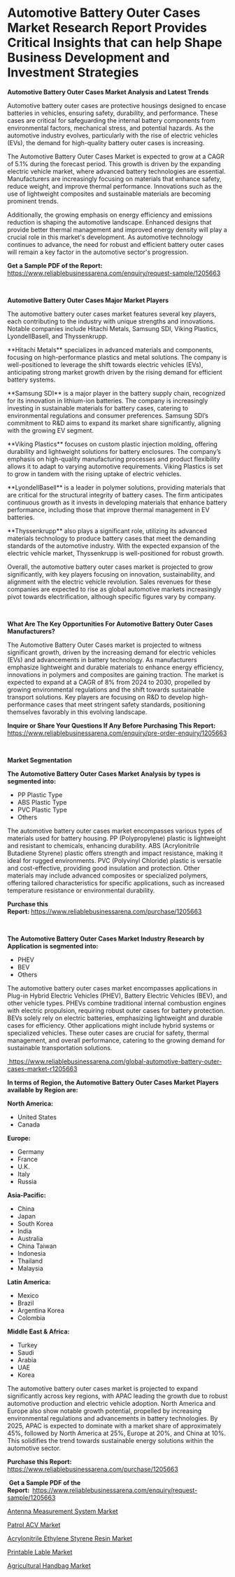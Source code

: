 <p><h1>Automotive Battery Outer Cases Market Research Report Provides Critical Insights that can help Shape Business Development and Investment Strategies</h1></p><p><strong>Automotive Battery Outer Cases Market Analysis and Latest Trends</strong></p>
<p><p>Automotive battery outer cases are protective housings designed to encase batteries in vehicles, ensuring safety, durability, and performance. These cases are critical for safeguarding the internal battery components from environmental factors, mechanical stress, and potential hazards. As the automotive industry evolves, particularly with the rise of electric vehicles (EVs), the demand for high-quality battery outer cases is increasing.</p><p>The Automotive Battery Outer Cases Market is expected to grow at a CAGR of 5.1% during the forecast period. This growth is driven by the expanding electric vehicle market, where advanced battery technologies are essential. Manufacturers are increasingly focusing on materials that enhance safety, reduce weight, and improve thermal performance. Innovations such as the use of lightweight composites and sustainable materials are becoming prominent trends.</p><p>Additionally, the growing emphasis on energy efficiency and emissions reduction is shaping the automotive landscape. Enhanced designs that provide better thermal management and improved energy density will play a crucial role in this market's development. As automotive technology continues to advance, the need for robust and efficient battery outer cases will remain a key factor in the automotive sector's progression.</p></p>
<p><strong>Get a Sample PDF of the Report:&nbsp;</strong> <a href="https://www.reliablebusinessarena.com/enquiry/request-sample/1205663?utm_campaign=1294&utm_medium=2&utm_source=Github&utm_content=ia&utm_term=16102024&utm_id=automotive-battery-outer-cases">https://www.reliablebusinessarena.com/enquiry/request-sample/1205663</a></p>
<p>&nbsp;</p>
<p><strong>Automotive Battery Outer Cases Major Market Players</strong></p>
<p><p>The automotive battery outer cases market features several key players, each contributing to the industry with unique strengths and innovations. Notable companies include Hitachi Metals, Samsung SDI, Viking Plastics, LyondellBasell, and Thyssenkrupp.</p><p>**Hitachi Metals** specializes in advanced materials and components, focusing on high-performance plastics and metal solutions. The company is well-positioned to leverage the shift towards electric vehicles (EVs), anticipating strong market growth driven by the rising demand for efficient battery systems.</p><p>**Samsung SDI** is a major player in the battery supply chain, recognized for its innovation in lithium-ion batteries. The company is increasingly investing in sustainable materials for battery cases, catering to environmental regulations and consumer preferences. Samsung SDI’s commitment to R&D aims to expand its market share significantly, aligning with the growing EV segment.</p><p>**Viking Plastics** focuses on custom plastic injection molding, offering durability and lightweight solutions for battery enclosures. The company’s emphasis on high-quality manufacturing processes and product flexibility allows it to adapt to varying automotive requirements. Viking Plastics is set to grow in tandem with the rising uptake of electric vehicles.</p><p>**LyondellBasell** is a leader in polymer solutions, providing materials that are critical for the structural integrity of battery cases. The firm anticipates continuous growth as it invests in developing materials that enhance battery performance, including those that improve thermal management in EV batteries.</p><p>**Thyssenkrupp** also plays a significant role, utilizing its advanced materials technology to produce battery cases that meet the demanding standards of the automotive industry. With the expected expansion of the electric vehicle market, Thyssenkrupp is well-positioned for robust growth.</p><p>Overall, the automotive battery outer cases market is projected to grow significantly, with key players focusing on innovation, sustainability, and alignment with the electric vehicle revolution. Sales revenues for these companies are expected to rise as global automotive markets increasingly pivot towards electrification, although specific figures vary by company.</p></p>
<p>&nbsp;</p>
<p><strong>What Are The Key Opportunities For Automotive Battery Outer Cases Manufacturers?</strong></p>
<p><p>The Automotive Battery Outer Cases market is projected to witness significant growth, driven by the increasing demand for electric vehicles (EVs) and advancements in battery technology. As manufacturers emphasize lightweight and durable materials to enhance energy efficiency, innovations in polymers and composites are gaining traction. The market is expected to expand at a CAGR of 8% from 2024 to 2030, propelled by growing environmental regulations and the shift towards sustainable transport solutions. Key players are focusing on R&D to develop high-performance cases that meet stringent safety standards, positioning themselves favorably in this evolving landscape.</p></p>
<p><strong>Inquire or Share Your Questions If Any Before Purchasing This Report:</strong> <a href="https://www.reliablebusinessarena.com/enquiry/pre-order-enquiry/1205663?utm_campaign=1294&utm_medium=2&utm_source=Github&utm_content=ia&utm_term=16102024&utm_id=automotive-battery-outer-cases">https://www.reliablebusinessarena.com/enquiry/pre-order-enquiry/1205663</a></p>
<p>&nbsp;</p>
<p><strong>Market Segmentation</strong></p>
<p><strong>The Automotive Battery Outer Cases Market Analysis by types is segmented into:</strong></p>
<p><ul><li>PP Plastic Type</li><li>ABS Plastic Type</li><li>PVC Plastic Type</li><li>Others</li></ul></p>
<p><p>The automotive battery outer cases market encompasses various types of materials used for battery housing. PP (Polypropylene) plastic is lightweight and resistant to chemicals, enhancing durability. ABS (Acrylonitrile Butadiene Styrene) plastic offers strength and impact resistance, making it ideal for rugged environments. PVC (Polyvinyl Chloride) plastic is versatile and cost-effective, providing good insulation and protection. Other materials may include advanced composites or specialized polymers, offering tailored characteristics for specific applications, such as increased temperature resistance or environmental durability.</p></p>
<p><strong>Purchase this Report:&nbsp;</strong><a href="https://www.reliablebusinessarena.com/purchase/1205663?utm_campaign=1294&utm_medium=2&utm_source=Github&utm_content=ia&utm_term=16102024&utm_id=automotive-battery-outer-cases">https://www.reliablebusinessarena.com/purchase/1205663</a></p>
<p>&nbsp;</p>
<p><strong>The Automotive Battery Outer Cases Market Industry Research by Application is segmented into:</strong></p>
<p><ul><li>PHEV</li><li>BEV</li><li>Others</li></ul></p>
<p><p>The automotive battery outer cases market encompasses applications in Plug-in Hybrid Electric Vehicles (PHEV), Battery Electric Vehicles (BEV), and other vehicle types. PHEVs combine traditional internal combustion engines with electric propulsion, requiring robust outer cases for battery protection. BEVs solely rely on electric batteries, emphasizing lightweight and durable cases for efficiency. Other applications might include hybrid systems or specialized vehicles. These outer cases are crucial for safety, thermal management, and overall performance, catering to the growing demand for sustainable transportation solutions.</p></p>
<p><a href="https://www.reliablebusinessarena.com/global-automotive-battery-outer-cases-market-r1205663?utm_campaign=1294&utm_medium=2&utm_source=Github&utm_content=ia&utm_term=16102024&utm_id=automotive-battery-outer-cases">&nbsp;https://www.reliablebusinessarena.com/global-automotive-battery-outer-cases-market-r1205663</a></p>
<p><strong>In terms of Region, the Automotive Battery Outer Cases Market Players available by Region are:</strong></p>
<p>
    <p> <strong> North America: </strong>
        <ul>
            <li>United States</li>
            <li>Canada</li>
        </ul>
        </p> 
    <p> <strong> Europe: </strong>
        <ul>
            <li>Germany</li>
            <li>France</li>
            <li>U.K.</li>
            <li>Italy</li>
            <li>Russia</li>
        </ul>
        </p> 
    <p> <strong> Asia-Pacific: </strong>
        <ul>
            <li>China</li>
            <li>Japan</li>
            <li>South Korea</li>
            <li>India</li>
            <li>Australia</li>
            <li>China Taiwan</li>
            <li>Indonesia</li>
            <li>Thailand</li>
            <li>Malaysia</li>
        </ul>
        </p> 
    <p> <strong> Latin America: </strong>
        <ul>
            <li>Mexico</li>
            <li>Brazil</li>
            <li>Argentina Korea</li>
            <li>Colombia</li>
        </ul>
        </p> 
    <p> <strong> Middle East & Africa: </strong>
        <ul>
            <li>Turkey</li>
            <li>Saudi</li>
            <li>Arabia</li>
            <li>UAE</li>
            <li>Korea</li>
        </ul>
    </p>
    </p>
<p><p>The automotive battery outer cases market is projected to expand significantly across key regions, with APAC leading the growth due to robust automotive production and electric vehicle adoption. North America and Europe also show notable growth potential, propelled by increasing environmental regulations and advancements in battery technologies. By 2025, APAC is expected to dominate with a market share of approximately 45%, followed by North America at 25%, Europe at 20%, and China at 10%. This solidifies the trend towards sustainable energy solutions within the automotive sector.</p></p>
<p><strong>Purchase this Report: </strong><a href="https://www.reliablebusinessarena.com/purchase/1205663?utm_campaign=1294&utm_medium=2&utm_source=Github&utm_content=ia&utm_term=16102024&utm_id=automotive-battery-outer-cases">https://www.reliablebusinessarena.com/purchase/1205663</a></p>
<p>&nbsp;<strong>Get a Sample PDF of the Report:&nbsp;&nbsp;</strong><a href="https://www.reliablebusinessarena.com/enquiry/request-sample/1205663?utm_campaign=1294&utm_medium=2&utm_source=Github&utm_content=ia&utm_term=16102024&utm_id=automotive-battery-outer-cases">https://www.reliablebusinessarena.com/enquiry/request-sample/1205663</a></p>
<p><strong></strong></p>
<p><p><a href="https://issuu.com/reportprime-2/docs/antenna-measurement-system-market-s_28b7f320cc2f92?utm_campaign=1294&utm_medium=2&utm_source=Github&utm_content=ia&utm_term=16102024&utm_id=automotive-battery-outer-cases">Antenna Measurement System Market</a></p><p><a href="https://github.com/phoebe476t/Market-Research-Report-List-1/blob/main/patrol-acv-market.md?utm_campaign=1294&utm_medium=2&utm_source=Github&utm_content=ia&utm_term=16102024&utm_id=automotive-battery-outer-cases">Patrol ACV Market</a></p><p><a href="https://github.com/sandygraoj2/Market-Research-Report-List-1/blob/main/acrylonitrile-ethylene-styrene-resin-market.md?utm_campaign=1294&utm_medium=2&utm_source=Github&utm_content=ia&utm_term=16102024&utm_id=automotive-battery-outer-cases">Acrylonitrile Ethylene Styrene Resin Market</a></p><p><a href="https://www.linkedin.com/pulse/printable-lable-market-evolution-global-trends-regional-dynamics-wdujc?utm_campaign=1294&utm_medium=2&utm_source=Github&utm_content=ia&utm_term=16102024&utm_id=automotive-battery-outer-cases">Printable Lable Market</a></p><p><a href="https://www.linkedin.com/pulse/agricultural-handbag-revenue-growth-report-2024-2031-marq-intel-kdsje?trk=public_post_embed_feed-article-content&utm_campaign=1294&utm_medium=2&utm_source=Github&utm_content=ia&utm_term=16102024&utm_id=automotive-battery-outer-cases">Agricultural Handbag Market</a></p></p>